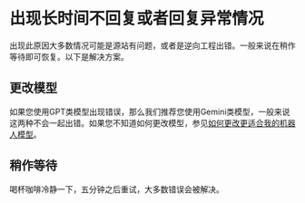 # 出现长时间不回复或者回复异常情况

出现此原因大多数情况可能是源站有问题，或者是逆向工程出错。一般来说在稍作等待即可恢复。以下是解决方案。

## 更改模型

如果您使用GPT类模型出现错误，那么我们推荐您使用Gemini类模型，一般来说这两种不会一起出错。如果您不知道如何更改模型，参见[如何更改更适合我的机器人模型](https://page.suaolin.one/change-bot)。

## 稍作等待

喝杯咖啡冷静一下，五分钟之后重试，大多数错误会被解决。
